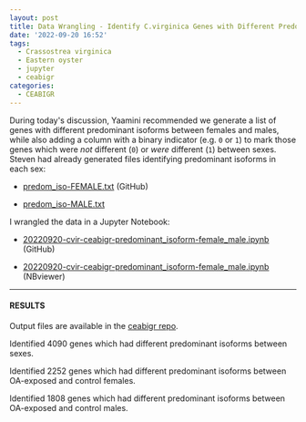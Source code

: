 ```yaml
---
layout: post
title: Data Wrangling - Identify C.virginica Genes with Different Predominant Isoforms for CEABIGR
date: '2022-09-20 16:52'
tags: 
  - Crassostrea virginica
  - Eastern oyster
  - jupyter
  - ceabigr
categories: 
  - CEABIGR
---
```

During today's discussion, Yaamini recommended we generate a list of genes with different predominant isoforms between females and males, while also adding a column with a binary indicator (e.g. `0` or `1`) to mark those genes which were _not_ different (`0`) or _were_ different (`1`) between sexes. Steven had already generated files identifying predominant isoforms in each sex:

- [predom_iso-FEMALE.txt](https://github.com/sr320/ceabigr/blob/main/output/42-predominant-isoform/predom_iso-FEMALE.txt) (GitHub)

- [predom_iso-MALE.txt](https://github.com/sr320/ceabigr/blob/main/output/42-predominant-isoform/predom_iso-MALE.txt)


I wrangled the data in a Jupyter Notebook:

- [20220920-cvir-ceabigr-predominant_isoform-female_male.ipynb](https://github.com/sr320/ceabigr/blob/main/code/20220920-cvir-ceabigr-predominant_isoform-female_male.ipynb) (GitHub)

- [20220920-cvir-ceabigr-predominant_isoform-female_male.ipynb](https://nbviewer.org/github/sr320/ceabigr/blob/main/code/20220920-cvir-ceabigr-predominant_isoform-female_male.ipynb) (NBviewer)

---

#### RESULTS

Output files are available in the [ceabigr repo](https://github.com/sr320/ceabigr/tree/main/output/42-predominant-isoform).

Identified 4090 genes which had different predominant isoforms between sexes.

Identified 2252 genes which had different predominant isoforms between OA-exposed and control females.

Identified 1808 genes which had different predominant isoforms between OA-exposed and control males.
